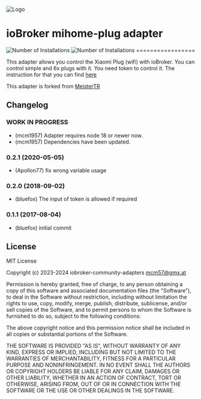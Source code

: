 ![Logo](admin/mihome-plug.png)
# ioBroker mihome-plug adapter
![Number of Installations](http://iobroker.live/badges/mihome-plug-installed.svg) ![Number of Installations](http://iobroker.live/badges/mihome-plug-stable.svg) =================

This adapter allows you control the Xiaomi Plug (wifi) with ioBroker.
You can control simple and 6x plugs with it.
You need token to control it. The instruction for that you can find [here](https://github.com/ioBroker/ioBroker.mihome-vacuum#configuration)

This adapter is forked from [MeisterTR](https://github.com/MeisterTR/iobroker.mihome-lamp)

## Changelog
<!--
    Placeholder for the next version (at the beginning of the line):
    ### **WORK IN PROGRESS**
-->
### **WORK IN PROGRESS**
- (mcm1957) Adapter requires node 18 or newer now.
- (mcm1957) Dependencies have been updated.

### 0.2.1 (2020-05-05)
* (Apollon77) fix wrong variable usage

### 0.2.0 (2018-09-02)
* (bluefox) The input of token is allowed if required

### 0.1.1 (2017-08-04)
* (bluefox) initial commit

## License

MIT License

Copyright (c) 2023-2024 iobroker-community-adapters <mcm57@gmx.at>

Permission is hereby granted, free of charge, to any person obtaining a copy
of this software and associated documentation files (the "Software"), to deal
in the Software without restriction, including without limitation the rights
to use, copy, modify, merge, publish, distribute, sublicense, and/or sell
copies of the Software, and to permit persons to whom the Software is
furnished to do so, subject to the following conditions:

The above copyright notice and this permission notice shall be included in all
copies or substantial portions of the Software.

THE SOFTWARE IS PROVIDED "AS IS", WITHOUT WARRANTY OF ANY KIND, EXPRESS OR
IMPLIED, INCLUDING BUT NOT LIMITED TO THE WARRANTIES OF MERCHANTABILITY,
FITNESS FOR A PARTICULAR PURPOSE AND NONINFRINGEMENT. IN NO EVENT SHALL THE
AUTHORS OR COPYRIGHT HOLDERS BE LIABLE FOR ANY CLAIM, DAMAGES OR OTHER
LIABILITY, WHETHER IN AN ACTION OF CONTRACT, TORT OR OTHERWISE, ARISING FROM,
OUT OF OR IN CONNECTION WITH THE SOFTWARE OR THE USE OR OTHER DEALINGS IN THE
SOFTWARE.
